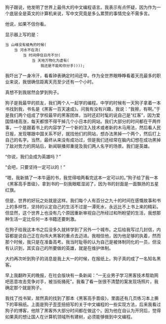 狗子跟说，他发明了世界上最伟大的中文编程语言。我表示有点怀疑，因为作为一个底层全是英文的计算机来说，写中文究竟是多么累赘的事情完全不需多言。

他说，如果不信你看。

显示器上写的是：

	当 山峰没有棱角的时候(
		当 河水不在流(
			当 时间停住日月不分(
				当 天地万物化为虚有(
					我还是不能和你分手))));

我吓出了一身冷汗，看看钟表确定时间还早。作为全世界眼睁睁看着天亮最多的职业来说，我很确信距离天亮至少还有一个小时。

真想不到我居然会梦到狗子。

狗子是我最早的损友，我们两个人一起学的编程。中学的时候有一天狗子拿着一本书找到我，书名是《黑客一百天速成》。问我有没有兴趣，我说：“我擦，有啊。”于是我们两个组成了学校最早的黑客团体，当时还赶时髦的说自己是“红客”，因为爱国情绪高涨，每天都恨不得干掉几个小日本的网站。我们大部分的时间都在干两件事，一个是跟着书上的内容学了一个新的注入技术或者新的木马用法，然后看人民日报，发现哪跟中国关系不好，就找他们的网站，想办法黑掉一个两个，然后打上自己的名字。当然，最终从来没有成功过，但是我们还经常在脑内幻想在成功黑掉了敌对势力的网站后，新闻联播郑重提及我们两人名字的场景。我们是英雄。

“你说，我们会成为英雄吗？”

“会吧，只要坚持一定可以的！”

“嗯，我新搞了一本牛逼的书，我觉得咱两看完这本一定可以的。”狗子给了我一本《黑客高手晋级》，拿到书的一刻我眼眶湿润了，因为书的封面是一面飘扬的五星红旗。

但是，世界的好玩之处就是这样。我们每个人有百分之九十的时间在感慨故事和书上的多样性，坚持的认定自己的生活不过是一潭死水，永远比不上书上来的精彩。但显然，这个世界上也没有几个原因重新审视自己所经过和所盼望的生活，我想那种生活一定比任何一本书籍还要刺激。

在狗子给我这本书之后没多久就转学到了另外一个城市。之后给我写过几封信，内容都是说自己正在向伟大黑客的重点去迈进。我相信他，因为他足够的执着，然而那个时候，我只是在准备高考。我当时耻辱的认为自己是被体制同化的一员，但没有认识到，其实自己的所要做的英雄，就是在维护体制。

大约再次听到狗子的消息是我上大一的时候，在报纸上。狗子真的成了一名知名黑客。

早上我翻昨天的晚报，在社会版块有一条新闻：“一无业男子学习黑客技术帮助网吧恶意攻击竞争对手，被当街捅死”。我看了看一张很不清楚的案发现场照片，我确定那个就是狗子。

我找了找书架，居然真的找到了那本《黑客高手晋级》，里面还有几页练习本上撕下的草稿纸。上面是狗子歪歪扭扭写的关于中文编程的一些实现方法，后来我看过狗子的博客，他除了黑客外大部分时间都在做这个。因为他在自认为开窍后，觉得如果真的想让国人在计算机领域所有建树，必须能够做到中文编程。